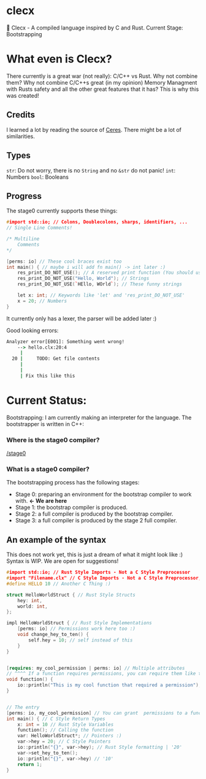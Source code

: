 # clecx
🚀 Clecx -  A compiled language inspired by C and Rust. Current Stage: Bootstrapping

# What even is Clecx?

There currently is a great war (not really): C/C++ vs Rust.
Why not combine them? Why not combine C/C++s great (in my opinion) Memory Managment with Rusts safety and all the other great features that it has?
This is why this was created!

## Credits

I learned a lot by reading the source of [Ceres](https://github.com/charpointer/ceres-lang). There might be a lot of similarities.
## Types

`str`: Do not worry, there is no `String` and no `&str` do not panic!
`int`: Numbers
`bool`: Booleans

## Progress

The stage0 currently supports these things:

```cpp
#import std::io; // Colons, Doublecolons, sharps, identifiers, ...
// Single Line Comments!

/* Multiline
    Comments
*/

[perms: io] // These cool braces exist too
int main() { // maybe i will add fn main() -> int later :)
    res_print_DO_NOT_USE(); // A reserved print function (You should use io::println)
    res_print_DO_NOT_USE("Hello, World"); // Strings 
    res_print_DO_NOT_USE(`HEllo, WOrld`); // These funny strings

    let x: int; // Keywords like 'let' and 'res_print_DO_NOT_USE'
    x = 20; // Numbers
}
```
It currently only has a lexer, the parser will be added later :)

Good looking errors:
```bat
Analyzer error[E001]: Something went wrong!
    --> hello.clx:20:4
     |
  20 |     TODO: Get file contents
     |
     |
     | Fix this like this
```


# Current Status:

Bootstrapping: I am currently making an interpreter for the language. The bootstrapper is written in C++:
### Where is the stage0 compiler?
[/stage0](/stage0)

### What is a stage0 compiler?

The bootstrapping process has the following stages:
- Stage 0: preparing an environment for the bootstrap compiler to work with. **<- We are here**
- Stage 1: the bootstrap compiler is produced.
- Stage 2: a full compiler is produced by the bootstrap compiler.
- Stage 3: a full compiler is produced by the stage 2 full compiler.


## An example of the syntax
This does not work yet, this is just a dream of what it might look like :)
Syntax is WIP. We are open for suggestions!

```cpp
#import std::io; // Rust Style Imports - Not a C Style Preprocessor
#import "Filename.clx" // C Style Imports - Not a C Style Preprocessor, just looks like one :)
#define HELLO 10 // Another C Thing :)

struct HelloWorldStruct { // Rust Style Structs
    hey: int,
    world: int,
};

impl HelloWorldStruct { // Rust Style Implementations
    [perms: io] // Permissions work here too :)
    void change_hey_to_ten() {
        self.hey = 10; // self instead of this
    }
}


[requires: my_cool_permission | perms: io] // Multiple attributes 
// ^^^^ If a function requires permissions, you can require them like this. If not satisfied, it will throw an error.
void function() {
    io::println("This is my cool function that required a permission");
}


// The entry
[perms: io, my_cool_permission] // You can grant  permissions to a function like this
int main() { // C Style Return Types
    x: int = 10 // Rust Style Variables
    function(); // Calling the function
    var: HelloWorldStruct*; // Pointers :)
    var->hey = 20; // C Style Pointers
    io::println("{}", var->hey); // Rust Style formatting | '20'
    var->set_hey_to_ten();
    io::println("{}", var->hey) // '10'
    return 1;
}
```
